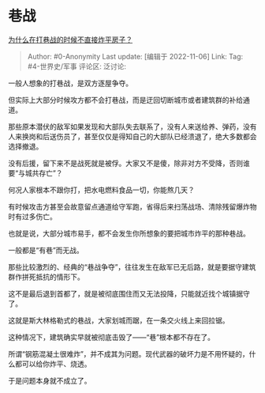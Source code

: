 # 巷战
[为什么在打巷战的时候不直接炸平房子？](https://www.zhihu.com/question/277433764/answer/2746201146)

> Author: #0-Anonymity
> Last update: [编辑于 2022-11-06]
> Link:
> Tag: #4-世界史/军事
> 评论区:
> 泛讨论:

一般人想象的打巷战，是双方逐屋争夺。

但实际上大部分时候攻方都不会打巷战，而是迂回切断城市或者建筑群的补给通道。

那些原本潜伏的敌军如果发现和大部队失去联系了，没有人来送给养、弹药，没有人来换岗和后送伤员了，甚至仅仅是得知自己的大部队已经溃退了，绝大多数都会选择撤退。

没有后援，留下来不是战死就是被俘。大家又不是傻，除非对方不受降，否则谁要“与城共存亡”？

何况人家根本不跟你打，把水电燃料食品一切，你能熬几天？

有时候攻击方甚至会故意留点通道给守军跑，省得后来扫荡战场、清除残留爆炸物时有过多伤亡。

也就是说，大部分城市易手，都不会发生你所想象的要把城市炸平的那种巷战。

一般都是“有巷”而无战。

那些比较激烈的、经典的“巷战争夺”，往往发生在敌军已无后路，就是要据守建筑群作拼死抵抗的情形下。

这不是最后退到首都了，就是被彻底围住而又无法投降，只能就近找个城镇据守了。

这就是斯大林格勒式的巷战，大家划城而踞，在一条交火线上来回拉锯。

这种情况下，建筑确实早就被彻底击毁了——“巷”根本都不存在了。

所谓“钢筋混凝土很难炸”，并不成其为问题。现代武器的破坏力是不用怀疑的，什么都可以给你炸平、烧透。

于是问题本身就不成立了。
